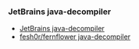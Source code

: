

### JetBrains java-decompiler
- [JetBrains java-decompiler](https://github.com/JetBrains/intellij-community/tree/master/plugins/java-decompiler/engine)
- [fesh0r/fernflower java-decompiler](https://github.com/fesh0r/fernflower)
